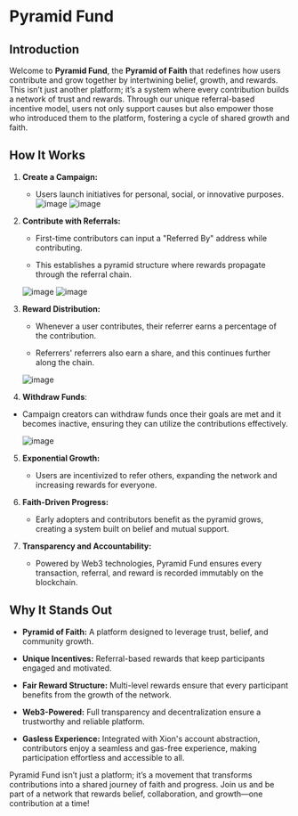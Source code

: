 
# Pyramid Fund

## Introduction

Welcome to **Pyramid Fund**, the **Pyramid of Faith** that redefines how users contribute and grow together by intertwining belief, growth, and rewards. This isn’t just another platform; it’s a system where every contribution builds a network of trust and rewards. Through our unique referral-based incentive model, users not only support causes but also empower those who introduced them to the platform, fostering a cycle of shared growth and faith.



## How It Works

1.  **Create a Campaign:**
    
    -   Users launch initiatives for personal, social, or innovative purposes.
      ![image](https://github.com/user-attachments/assets/7c3a3b88-f869-47f2-a70c-3002c430e808)
      ![image](https://github.com/user-attachments/assets/d428b455-5f04-481e-9f7b-a549675bfd25)


        
2.  **Contribute with Referrals:**
    
    -   First-time contributors can input a "Referred By" address while contributing.
        
    -   This establishes a pyramid structure where rewards propagate through the referral chain.
  
      ![image](https://github.com/user-attachments/assets/1b27b567-613e-46cb-86f2-5956526e6a1b)
      ![image](https://github.com/user-attachments/assets/63da33df-fdc4-475c-ab0a-4c3c9139c380)


        
4.  **Reward Distribution:**
    
    -   Whenever a user contributes, their referrer earns a percentage of the contribution.
        
    -   Referrers' referrers also earn a share, and this continues further along the chain.
  
      ![image](https://github.com/user-attachments/assets/b31b441e-bc2d-4b13-849e-ece559e2ffa3)

4. **Withdraw Funds**:

- Campaign creators can withdraw funds once their goals are met and it becomes inactive, ensuring they can utilize the contributions effectively.

  ![image](https://github.com/user-attachments/assets/27425dc0-3d6a-45b3-a531-7abe2a3ae8d9)

        
5.  **Exponential Growth:**
    
    -   Users are incentivized to refer others, expanding the network and increasing rewards for everyone.
        
6.  **Faith-Driven Progress:**
    
    -   Early adopters and contributors benefit as the pyramid grows, creating a system built on belief and mutual support.
        
7.  **Transparency and Accountability:**
    
    -   Powered by Web3 technologies, Pyramid Fund ensures every transaction, referral, and reward is recorded immutably on the blockchain.
        

## Why It Stands Out

-   **Pyramid of Faith:** A platform designed to leverage trust, belief, and community growth.
    
-   **Unique Incentives:** Referral-based rewards that keep participants engaged and motivated.
    
-   **Fair Reward Structure:** Multi-level rewards ensure that every participant benefits from the growth of the network.
    
-   **Web3-Powered:** Full transparency and decentralization ensure a trustworthy and reliable platform.
    
-   **Gasless Experience:** Integrated with Xion's account abstraction, contributors enjoy a seamless and gas-free experience, making participation effortless and accessible to all.
    

Pyramid Fund isn’t just a platform; it’s a movement that transforms contributions into a shared journey of faith and progress. Join us and be part of a network that rewards belief, collaboration, and growth—one contribution at a time!

